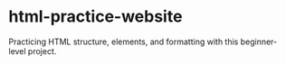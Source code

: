 # html-practice-website
Practicing HTML structure, elements, and formatting with this beginner-level project.
